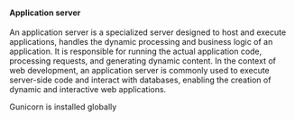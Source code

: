 ####  Application server

An application server is a specialized server designed to host and execute applications, handles the dynamic processing and business logic of an application. It is responsible for running the actual application code, processing requests, and generating dynamic content. In the context of web development, an application server is commonly used to execute server-side code and interact with databases, enabling the creation of dynamic and interactive web applications.

Gunicorn is installed globally
